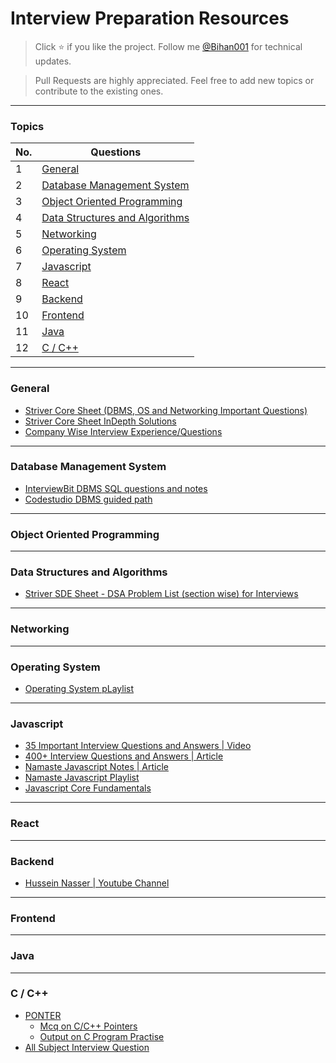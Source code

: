 # Interview Preparation Resources

> Click :star: if you like the project. Follow me [@Bihan001](https://twitter.com/Bihan001) for technical updates.

> Pull Requests are highly appreciated. Feel free to add new topics or contribute to the existing ones.

---

### Topics

| No. | Questions                                                         |
| --- | ----------------------------------------------------------------- |
| 1   | [General](#general)                                               |
| 2   | [Database Management System](#database-management-system)         |
| 3   | [Object Oriented Programming](#object-oriented-programming)       |
| 4   | [Data Structures and Algorithms](#data-structures-and-algorithms) |
| 5   | [Networking](#networking)                                         |
| 6   | [Operating System](#operating-system)                             |
| 7   | [Javascript](#javascript)                                         |
| 8   | [React](#react)                                                   |
| 9   | [Backend](#backend)                                               |
| 10  | [Frontend](#frontend)                                             |
| 11  | [Java](#java)                                                     |
| 12  | [C / C++](#cpp)                                                   |

---

### General

- [Striver Core Sheet (DBMS, OS and Networking Important Questions)](https://takeuforward.org/interview-experience/strivers-cp-sheet/)
- [Striver Core Sheet InDepth Solutions](https://docs.google.com/document/d/1snqxfm3Zql32ADWQ55dcKxsd2sqFzsEx0LQgQNk_bjI/edit)
- [Company Wise Interview Experience/Questions](https://github.com/realabbas/big-companies-interview-questions)

---

### Database Management System
- [InterviewBit DBMS SQL questions and notes](https://www.interviewbit.com/courses/databases/topics/sql-queries/)
- [Codestudio DBMS guided path](https://www.codingninjas.com/codestudio/guided-paths/dbms-database-management-systems)
---

### Object Oriented Programming

---

### Data Structures and Algorithms

- [Striver SDE Sheet - DSA Problem List (section wise) for Interviews](https://takeuforward.org/interviews/strivers-sde-sheet-top-coding-interview-problems/)

---

### Networking

---

### Operating System

- [Operating System pLaylist](https://www.youtube.com/watch?v=bkSWJJZNgf8&list=PLxCzCOWd7aiGz9donHRrE9I3Mwn6XdP8p)

---

### Javascript

- [35 Important Interview Questions and Answers | Video](https://www.youtube.com/watch?v=Zb4dPi7CANU)
- [400+ Interview Questions and Answers | Article](https://github.com/sudheerj/javascript-interview-questions)
- [Namaste Javascript Notes | Article ](https://alok722.github.io/namaste-javascript-notes/dist/lectures.html)
- [Namaste Javascript Playlist](https://youtube.com/playlist?list=PLlasXeu85E9cQ32gLCvAvr9vNaUccPVNP)
- [Javascript Core Fundamentals](https://youtube.com/playlist?list=PLlasXeu85E9eLVlWFs-nz5PKXJU4f7Fks)
---

### React

---

### Backend

- [Hussein Nasser | Youtube Channel](https://www.youtube.com/c/HusseinNasser-software-engineering)

---

### Frontend

---

### Java

---

### C / C++

- [PONTER](https://www.geeksforgeeks.org/pointers-c-examples/)
  - [Mcq on C/C++ Pointers ](https://www.geeksforgeeks.org/c-language-2-gq/pointers-gq/)
  - [Output on C Program Practise ](https://www.geeksforgeeks.org/output-of-a-program-set-1/)
- [All Subject Interview Question ](https://www.javatpoint.com/cpp-interview-questions)

